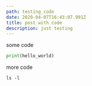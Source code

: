 ```yaml
---
path: testing_code
date: 2020-04-07T16:43:07.991Z
title: post with code
description: just testing
---
```

some code

```python
print(hello_world)
```

more code

```
ls -l
```